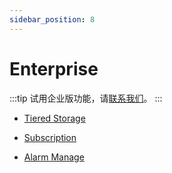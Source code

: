 ```yaml
---
sidebar_position: 8
---
```


# Enterprise

:::tip
试用企业版功能，请[联系我们](https://jinshuju.net/f/qrj9lq)。
:::

- [Tiered Storage](../manage/tiered_storage.md)

- [Subscription](../manage/subscriptions.md)

- [Alarm Manage](../manage/alarm_manage.md)
